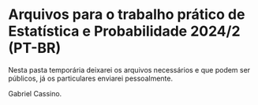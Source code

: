 # Arquivos para o trabalho prático de Estatística e Probabilidade 2024/2  (PT-BR)

Nesta pasta temporária deixarei os arquivos necessários e que podem ser públicos, já os particulares enviarei pessoalmente.

Gabriel Cassino.

